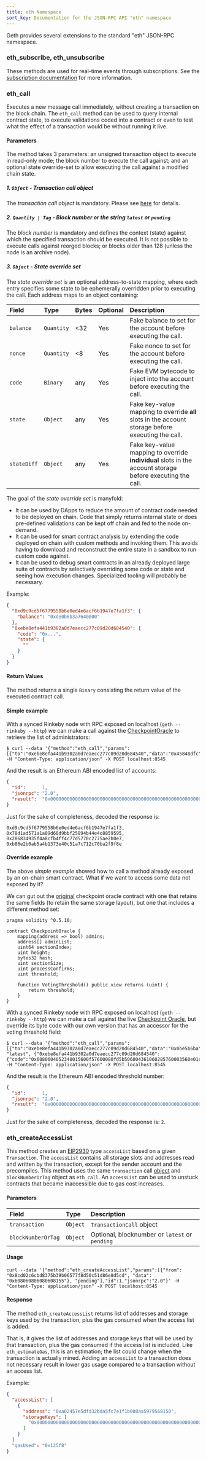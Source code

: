 ```yaml
---
title: eth Namespace
sort_key: Documentation for the JSON-RPC API "eth" namespace
---
```


Geth provides several extensions to the standard "eth" JSON-RPC namespace.

### eth_subscribe, eth_unsubscribe

These methods are used for real-time events through subscriptions. See the [subscription documentation](/content/docs/interacting_with_geth/RPC/pubsub.md) for more information.

### eth_call

Executes a new message call immediately, without creating a transaction on the block chain. The `eth_call` method can be used to query internal contract state, to execute validations coded into a contract or even to test what the effect of a transaction would be without running it live.

#### Parameters

The method takes 3 parameters: an unsigned transaction object to execute in read-only mode; the block number to execute the call against; and an optional state override-set to allow executing the call against a modified chain state.

##### 1. `Object` - Transaction call object

The *transaction call object* is mandatory. Please see [here](/content/docs/interacting_with_geth/RPC/objects.md) for details.

##### 2. `Quantity | Tag` - Block number or the string `latest` or `pending`

The *block number* is mandatory and defines the context (state) against which the specified transaction should be executed. It is not possible to execute calls against reorged blocks; or blocks older than 128 (unless the node is an archive node).

##### 3. `Object` - State override set

The *state override set* is an optional address-to-state mapping, where each entry specifies some state to be ephemerally overridden prior to executing the call. Each address maps to an object containing:

| Field       | Type       | Bytes | Optional | Description |
|:------------|:-----------|:------|:---------|:------------|
| `balance`   | `Quantity` | <32   | Yes      | Fake balance to set for the account before executing the call. |
| `nonce`     | `Quantity` | <8    | Yes      | Fake nonce to set for the account before executing the call. |
| `code`      | `Binary`   | any   | Yes      | Fake EVM bytecode to inject into the account before executing the call. |
| `state`     | `Object`   | any   | Yes      | Fake key-value mapping to override **all** slots in the account storage before executing the call. |
| `stateDiff` | `Object`   | any   | Yes      | Fake key-value mapping to override **individual** slots in the account storage before executing the call. |

The goal of the *state override set* is manyfold:

 * It can be used by DApps to reduce the amount of contract code needed to be deployed on chain. Code that simply returns internal state or does pre-defined validations can be kept off chain and fed to the node on-demand.
 * It can be used for smart contract analysis by extending the code deployed on chain with custom methods and invoking them. This avoids having to download and reconstruct the entire state in a sandbox to run custom code against.
 * It can be used to debug smart contracts in an already deployed large suite of contracts by selectively overriding some code or state and seeing how execution changes. Specialized tooling will probably be necessary.

Example:

```json
{
  "0xd9c9cd5f6779558b6e0ed4e6acf6b1947e7fa1f3": {
    "balance": "0xde0b6b3a7640000"
  },
  "0xebe8efa441b9302a0d7eaecc277c09d20d684540": {
    "code": "0x...",
    "state": {
      ""
    }
  }
}
```

#### Return Values

The method returns a single `Binary` consisting the return value of the executed contract call.

#### Simple example

With a synced Rinkeby node with RPC exposed on localhost (`geth --rinkeby --http`) we can make a call against the [CheckpointOracle](https://rinkeby.etherscan.io/address/0xebe8efa441b9302a0d7eaecc277c09d20d684540) to retrieve the list of administrators:

```
$ curl --data '{"method":"eth_call","params":[{"to":"0xebe8efa441b9302a0d7eaecc277c09d20d684540","data":"0x45848dfc"},"latest"],"id":1,"jsonrpc":"2.0"}' -H "Content-Type: application/json" -X POST localhost:8545
```

And the result is an Ethereum ABI encoded list of accounts:

```json
{
  "id":      1,
  "jsonrpc": "2.0",
  "result":  "0x00000000000000000000000000000000000000000000000000000000000000200000000000000000000000000000000000000000000000000000000000000004000000000000000000000000d9c9cd5f6779558b6e0ed4e6acf6b1947e7fa1f300000000000000000000000078d1ad571a1a09d60d9bbf25894b44e4c8859595000000000000000000000000286834935f4a8cfb4ff4c77d5770c2775ae2b0e7000000000000000000000000b86e2b0ab5a4b1373e40c51a7c712c70ba2f9f8e"
}
```

Just for the sake of completeness, decoded the response is:

```
0xd9c9cd5f6779558b6e0ed4e6acf6b1947e7fa1f3,
0x78d1ad571a1a09d60d9bbf25894b44e4c8859595,
0x286834935f4a8cfb4ff4c77d5770c2775ae2b0e7,
0xb86e2b0ab5a4b1373e40c51a7c712c70ba2f9f8e
```

#### Override example

The above *simple example* showed how to call a method already exposed by an on-chain smart contract. What if we want to access some data not exposed by it?

We can gut out the [original](https://github.com/ethereum/go-ethereum/blob/master/contracts/checkpointoracle/contract/oracle.sol) checkpoint oracle contract with one that retains the same fields (to retain the same storage layout), but one that includes a different method set:

```
pragma solidity ^0.5.10;

contract CheckpointOracle {
    mapping(address => bool) admins;
    address[] adminList;
    uint64 sectionIndex;
    uint height;
    bytes32 hash;
    uint sectionSize;
    uint processConfirms;
    uint threshold;

    function VotingThreshold() public view returns (uint) {
        return threshold;
    }
}
```

With a synced Rinkeby node with RPC exposed on localhost (`geth --rinkeby --http`) we can make a call against the live [Checkpoint Oracle](https://rinkeby.etherscan.io/address/0xebe8efa441b9302a0d7eaecc277c09d20d684540), but override its byte code with our own version that has an accessor for the voting
threshold field:

```
$ curl --data '{"method":"eth_call","params":[{"to":"0xebe8efa441b9302a0d7eaecc277c09d20d684540","data":"0x0be5b6ba"}, "latest", {"0xebe8efa441b9302a0d7eaecc277c09d20d684540": {"code":"0x6080604052348015600f57600080fd5b506004361060285760003560e01c80630be5b6ba14602d575b600080fd5b60336045565b60408051918252519081900360200190f35b6007549056fea265627a7a723058206f26bd0433456354d8d1228d8fe524678a8aeeb0594851395bdbd35efc2a65f164736f6c634300050a0032"}}],"id":1,"jsonrpc":"2.0"}' -H "Content-Type: application/json" -X POST localhost:8545
```

And the result is the Ethereum ABI encoded threshold number:

```json
{
  "id":      1,
  "jsonrpc": "2.0",
  "result":  "0x0000000000000000000000000000000000000000000000000000000000000002"
}
```

Just for the sake of completeness, decoded the response is: `2`.

### eth_createAccessList

This method creates an [EIP2930](https://eips.ethereum.org/EIPS/eip-2930) type `accessList` based on a given `Transaction`. The `accessList` contains all storage slots and addresses read and written by the transaction, except for the sender account and the precompiles. This method uses the same `transaction` call [object](/docs/rpc/objects#transaction-call-object) and `blockNumberOrTag` object as `eth_call`. An `accessList` can be used to unstuck contracts that became inaccessible due to gas cost increases.

#### Parameters

| Field              | Type       | Description          |
|:-------------------|:-----------|:---------------------|
| `transaction`      | `Object`   | `TransactionCall` object |
| `blockNumberOrTag` | `Object`   | Optional, blocknumber or `latest` or `pending` |

#### Usage

```
curl --data '{"method":"eth_createAccessList","params":[{"from": "0x8cd02c6cbd8375b39b06577f8d50c51d86e8d5cd", "data": "0x608060806080608155"}, "pending"],"id":1,"jsonrpc":"2.0"}' -H "Content-Type: application/json" -X POST localhost:8545
```

#### Response

The method `eth_createAccessList` returns list of addresses and storage keys used by the transaction, plus the gas consumed when the access list is added.

That is, it gives the list of addresses and storage keys that will be used by that transaction, plus the gas consumed if the access list is included. Like `eth_estimateGas`, this is an estimation; the list could change when the transaction is actually mined. Adding an `accessList` to a transaction does not necessary result in lower gas usage compared to a transaction without an access list.

Example:
```json
{
  "accessList": [
    {
      "address": "0xa02457e5dfd32bda5fc7e1f1b008aa5979568150",
      "storageKeys": [
        "0x0000000000000000000000000000000000000000000000000000000000000081",
      ]
    }
  ]
  "gasUsed": "0x125f8"
}
```
